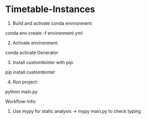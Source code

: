 # Timetable-Instances

1. Build and activate conda environment:
   
conda env create -f environment.yml

2. Activate environment:

conda activate Generator

3. Install customtkinter with pip:

pip install customtkinter

4. Run project:

python main.py




Workflow-Info:

1. Use mypy for static analysis
 -> mypy main.py to check typing
